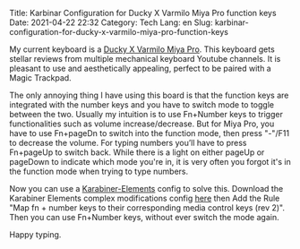 Title: Karbinar Configuration for Ducky X Varmilo Miya Pro function keys
Date: 2021-04-22 22:32
Category: Tech
Lang: en
Slug: karbinar-configuration-for-ducky-x-varmilo-miya-pro-function-keys

My current keyboard is a [Ducky X Varmilo Miya Pro](https://mechanicalkeyboards.com/shop/index.php?l=product_detail&p=4285). This keyboard gets stellar reviews from multiple mechanical keyboard Youtube channels. It is pleasant to use and aesthetically appealing, perfect to be paired with a Magic Trackpad.

The only annoying thing I have using this board is that the function keys are integrated with the number keys and you have to switch mode to toggle between the two. Usually my intuition is to use Fn+Number keys to trigger  functionalities such as volume increase/decrease. But for Miya Pro, you have to use Fn+pageDn to switch into the function mode, then press "-"/F11 to decrease the volume. For typing numbers you’ll have to press Fn+pageUp to switch back. While there is a light on either pageUp or pageDown to indicate which mode you're in, it is very often you forgot it's in the function mode when trying to type numbers.

Now you can use a [Karabiner-Elements](https://karabiner-elements.pqrs.org/) config to solve this. Download the Karabiner Elements complex modifications config [here](https://ke-complex-modifications.pqrs.org/#fn_plus_numbers_to_function_keys) then Add the Rule "Map fn + number keys to their corresponding media control keys (rev 2)". Then you can use Fn+Number keys, without ever switch the mode again.

Happy typing.
